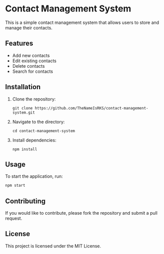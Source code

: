 # Contact Management System

This is a simple contact management system that allows users to store and manage their contacts.

## Features
- Add new contacts
- Edit existing contacts
- Delete contacts
- Search for contacts

## Installation
1. Clone the repository:
   ```
   git clone https://github.com/TheNameIsRKS/contact-management-system.git
   ```
2. Navigate to the directory:
   ```
   cd contact-management-system
   ```
3. Install dependencies:
   ```
   npm install
   ```

## Usage
To start the application, run:
```bash
npm start
```

## Contributing
If you would like to contribute, please fork the repository and submit a pull request.

## License
This project is licensed under the MIT License.